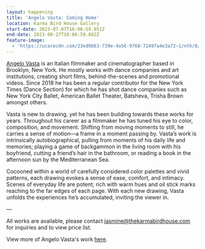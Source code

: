 ```yaml
---
layout: happening
title: 'Angelo Vasta: Coming Home'
location: Karma Bird House Gallery
start-date: 2023-07-07T16:06:59.851Z
end-date: 2023-08-27T16:06:59.862Z
feature-image:
  - 'https://ucarecdn.com/23ed9b63-739e-4a56-9768-72497a4e3a72~1/nth/0/'
---
```

[Angelo Vasta](https://www.angelovasta.me/) is an Italian filmmaker and cinematographer based in Brooklyn, New York. He mostly works with dance companies and art institutions, creating short films, behind-the-scenes and promotional videos. Since 2018 he has been a regular contributor for the New York Times (Dance Section) for which he has shot dance companies such as New York City Ballet, American Ballet Theater, Batsheva, Trisha Brown amongst others.

Vasta is new to drawing, yet he has been building towards these works for years. Throughout his career as a filmmaker he has tuned his eye to color, composition, and movement. Shifting from moving moments to still, he carries a sense of motion—a frame in a moment passing by. Vasta’s work is intrinsically autobiographical, pulling from moments of his daily life and memories; playing a game of backgammon in the living room with his boyfriend, cutting a friend’s hair in the bathroom, or reading a book in the afternoon sun by the Mediterranean Sea. 

Cocooned within a world of carefully considered color palettes and vivid patterns, each drawing evokes a sense of ease, comfort, and intimacy. Scenes of everyday life are potent; rich with warm hues and oil stick marks reaching to the far edges of each page. With each new drawing, Vasta unfolds the experiences he’s accumulated, inviting the viewer in.

—

All works are available, please contact jasmine@thekarmabirdhouse.com for inquiries and to view price list.

View more of Angelo Vasta's work [here](https://www.instagram.com/as_______v/).
